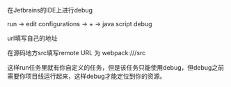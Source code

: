 在Jetbrains的IDE上进行debug

run -> edit configurations -> + -> java script debug

url填写自己的地址

在源码地方src填写remote URL 为 webpack:///src



这样run任务里就有你自定义的任务，但是该任务只能使用debug，但debug之前需要你项目线运行起来，这样debug才能定位到你的资源。